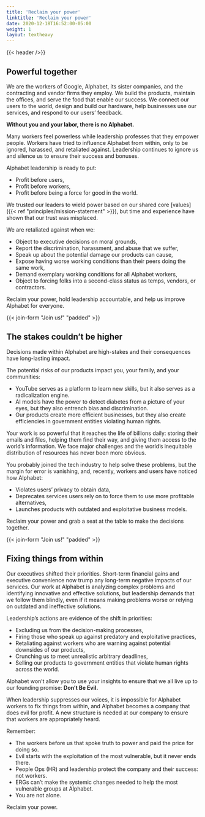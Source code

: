 ```yaml
---
title: 'Reclaim your power'
linktitle: 'Reclaim your power'
date: 2020-12-18T16:52:00-05:00
weight: 1
layout: textheavy
---
```


{{< header />}}

## Powerful together

We are the workers of Google, Alphabet, its sister companies, and the contracting and vendor firms they employ. We build the products, maintain the offices, and serve the food that enable our success. We connect our users to the world, design and build our hardware, help businesses use our services, and respond to our users’ feedback.

**Without you and your labor, there is no Alphabet.**

Many workers feel powerless while leadership professes that they empower people. Workers have tried to influence Alphabet from within, only to be ignored, harassed, and retaliated against. Leadership continues to ignore us and silence us to ensure their success and bonuses.

Alphabet leadership is ready to put:

- Profit before users,
- Profit before workers,
- Profit before being a force for good in the world.

We trusted our leaders to wield power based on our shared core [values]({{< ref "principles/mission-statement" >}}), but time and experience have shown that our trust was misplaced.

We are retaliated against when we:

- Object to executive decisions on moral grounds,
- Report the discrimination, harassment, and abuse that we suffer,
- Speak up about the potential damage our products can cause,
- Expose having worse working conditions than their peers doing the same work,
- Demand exemplary working conditions for all Alphabet workers,
- Object to forcing folks into a second-class status as temps, vendors, or contractors.

Reclaim your power, hold leadership accountable, and help us improve Alphabet for everyone.

&#xfeff;{{< join-form "Join us!" "padded" >}}

## The stakes couldn’t be higher

Decisions made within Alphabet are high-stakes and their consequences have long-lasting impact.

The potential risks of our products impact you, your family, and your communities:

- YouTube serves as a platform to learn new skills, but it also serves as a radicalization engine.
- AI models have the power to detect diabetes from a picture of your eyes, but they also entrench bias and discrimination.
- Our products create more efficient businesses, but they also create efficiencies in government entities violating human rights.

Your work is so powerful that it reaches the life of billions daily: storing their emails and files, helping them find their way, and giving them access to the world’s information. We face major challenges and the world’s inequitable distribution of resources has never been more obvious.

You probably joined the tech industry to help solve these problems, but the margin for error is vanishing, and, recently, workers and users have noticed how Alphabet:

- Violates users’ privacy to obtain data,
- Deprecates services users rely on to force them to use more profitable alternatives,
- Launches products with outdated and exploitative business models.

Reclaim your power and grab a seat at the table to make the decisions together.

&#xfeff;{{< join-form "Join us!" "padded" >}}

## Fixing things from within

Our executives shifted their priorities. Short-term financial gains and executive convenience now trump any long-term negative impacts of our services. Our work at Alphabet is analyzing complex problems and identifying innovative and effective solutions, but leadership demands that we follow them blindly, even if it means making problems worse or relying on outdated and ineffective solutions.

Leadership’s actions are evidence of the shift in priorities:

- Excluding us from the decision-making processes,
- Firing those who speak up against predatory and exploitative practices,
- Retaliating against workers who are warning against potential downsides of our products,
- Crunching us to meet unrealistic arbitrary deadlines,
- Selling our products to government entities that violate human rights across the world.

Alphabet won’t allow you to use your insights to ensure that we all live up to our founding promise: **Don’t Be Evil.**

When leadership suppresses our voices, it is impossible for Alphabet workers to fix things from within, and Alphabet becomes a company that does evil for profit. A new structure is needed at our company to ensure that workers are appropriately heard.

Remember:

- The workers before us that spoke truth to power and paid the price for doing so.
- Evil starts with the exploitation of the most vulnerable, but it never ends there.
- People Ops (HR) and leadership protect the company and their success: not workers.
- ERGs can’t make the systemic changes needed to help the most vulnerable groups at Alphabet.
- You are not alone.

Reclaim your power.
